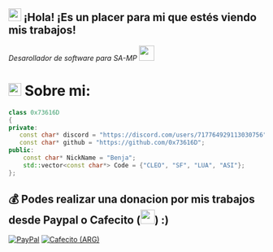 <h2><img src="https://cdn3.emoji.gg/emojis/4060-bughunter-yellow.png" width="25"> ¡Hola! ¡Es un placer para mi que estés viendo mis trabajos!</h2>
<p><em>Desarollador de software para SA-MP
</a><img src="https://media.giphy.com/media/WUlplcMpOCEmTGBtBW/giphy.gif" width="30"> 
</em></p>

# <img src="https://cdn3.emoji.gg/emojis/7011-active-developer-badge.png" width="25"> Sobre mi:

```cpp
class 0x73616D
{
private:
   const char* discord = "https://discord.com/users/717764929113030756";
   const char* github = "https://github.com/0x73616D";
public:
    const char* NickName = "Benja";  
    std::vector<const char*> Code = {"CLEO", "SF", "LUA", "ASI"};
};
```

  ## 💰 Podes realizar una donacion por mis trabajos desde Paypal o Cafecito (<img src="https://img.freepik.com/vector-gratis/ilustracion-bandera-argentina_53876-27120.jpg?w=826&t=st=1711703116~exp=1711703716~hmac=dd23219651bfa6b9dc187a34da6bf0804ca9b5e21e83c3becccd5a4c0df5776d" width="28">) :)
[![PayPal](https://img.shields.io/badge/PayPal-00457C?style=for-the-badge&logo=paypal&logoColor=white)](https://paypal.me/0x73616D)
[![Cafecito (ARG)](https://img.shields.io/badge/Buy%20Me%20a%20Coffee-ffdd00?style=for-the-badge&logo=buy-me-a-coffee&logoColor=black)](https://cafecito.app/0x73616d)
